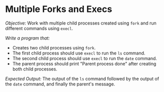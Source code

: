 # **Multiple Forks and Execs**

*Objective:* Work with multiple child processes created using `fork` and run different commands using `execl`.

*Write a program that:*
* Creates two child processes using `fork`.
* The first child process should use `execl` to run the `ls` command.
* The second child process should use `execl` to run the `date` command.
* The parent process should print "Parent process done" after creating both child processes.

*Expected Output:* The output of the `ls` command followed by the output of the `date` command, and finally the parent's message.
